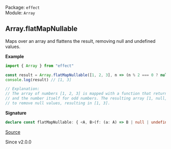 Package: `effect`<br />
Module: `Array`<br />

## Array.flatMapNullable

Maps over an array and flattens the result, removing null and undefined values.

**Example**

```ts
import { Array } from "effect"

const result = Array.flatMapNullable([1, 2, 3], n => (n % 2 === 0 ? null : n))
console.log(result) // [1, 3]

// Explanation:
// The array of numbers [1, 2, 3] is mapped with a function that returns null for even numbers
// and the number itself for odd numbers. The resulting array [1, null, 3] is then flattened
// to remove null values, resulting in [1, 3].
```

**Signature**

```ts
declare const flatMapNullable: { <A, B>(f: (a: A) => B | null | undefined): (self: ReadonlyArray<A>) => Array<NonNullable<B>>; <A, B>(self: ReadonlyArray<A>, f: (a: A) => B | null | undefined): Array<NonNullable<B>>; }
```

[Source](https://github.com/Effect-TS/effect/tree/main/packages/effect/src/Array.ts#L2886)

Since v2.0.0
